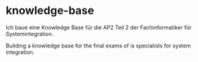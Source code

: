 # knowledge-base
Ich baue eine Knowledge Base für die AP2 Teil 2 der Fachinformatiker für Systemintegration.

Building a knowledge base for the final exams of is specialists for system integration.